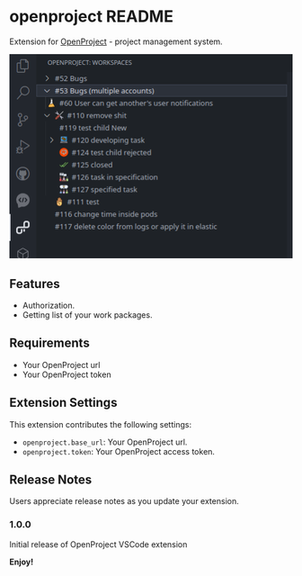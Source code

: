 # openproject README

Extension for [OpenProject](https://www.openproject.org/) - project management system.  

![picture](pictures/work_packages.png)

## Features

- Authorization.
- Getting list of your work packages.

## Requirements

- Your OpenProject url
- Your OpenProject token

## Extension Settings

This extension contributes the following settings:

* `openproject.base_url`: Your OpenProject url.
* `openproject.token`: Your OpenProject access token.

## Release Notes

Users appreciate release notes as you update your extension.

### 1.0.0

Initial release of OpenProject VSCode extension

**Enjoy!**
